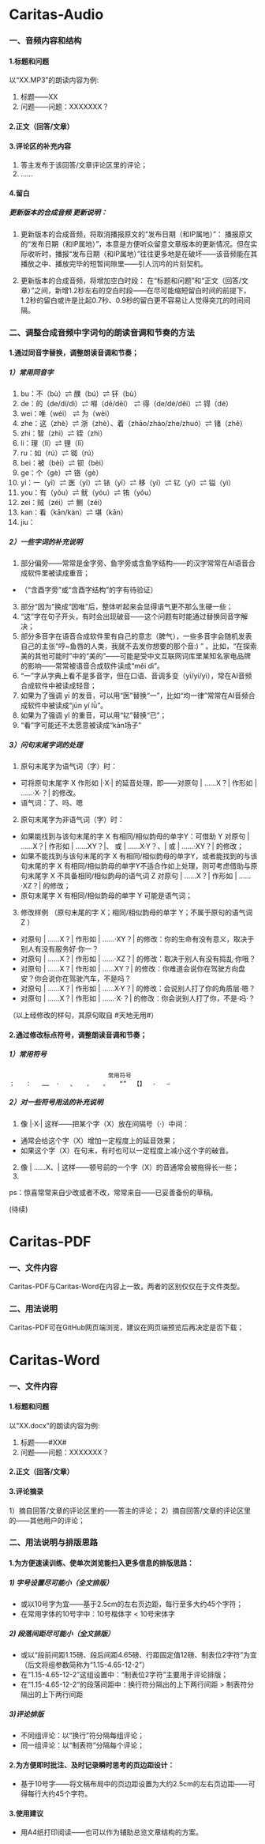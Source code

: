 # Caritas-Audio

### 一、音频内容和结构

#### 1.标题和问题

以“XX.MP3”的朗读内容为例:
1) 标题——XX
2) 问题——问题：XXXXXXX？

#### 2.正文（回答/文章）

#### 3.评论区的补充内容

1) 答主发布于该回答/文章评论区里的评论；
2) ……

#### 4.留白

##### 更新版本的合成音频 更新说明：

1) 更新版本的合成音频，将取消播报原文的“发布日期（和IP属地）”：
播报原文的“发布日期（和IP属地）”，本意是方便听众留意文章版本的更新情况。但在实际收听时，播报“发布日期（和IP属地）”往往更多地是在破坏——该音频能在其播放之中、播放完毕的短暂间隙里——引人沉吟的片刻契机。

2) 更新版本的合成音频，将增加空白时段：
在“标题和问题”和“正文（回答/文章）”之间，新增1.2秒左右的空白时段——在尽可能缩短留白时间的前提下，1.2秒的留白或许是比起0.7秒、0.9秒的留白更不容易让人觉得突兀的时间间隔。



### 二、调整合成音频中字词句的朗读音调和节奏的方法

#### 1.通过同音字替换，调整朗读音调和节奏；

##### 1）常用同音字

1) bu：不（bù）⇌  醭（bú）⇌  钚（bù）
2) de：的（de/dí/dì）⇌  嘚（dē/dēi） ⇌  得（de/dé/děi）⇌  锝（dé）
3) wei：唯（wéi） ⇌  为（wèi）
4) zhe：这（zhè）⇌  浙（zhè）、着（zhāo/zháo/zhe/zhuó）⇌  锗（zhě）
5) zhi：智（zhì）⇌  铚（zhì）
6) li：理（lǐ）⇌  锂（lǐ）
7) ru：如（rú）⇌  铷（rú）
8) bei：被（bèi）⇌  钡（bèi）
9) ge：个（gè）⇌  铬（gè）
10) yi：一（yī）⇌  医（yī）⇌  铱（yī）⇌  移（yí）⇌  钇（yǐ）⇌  镒（yì）
11) you：有（yǒu）⇌  鱿（yóu）⇌  铕（yǒu）
12) zei：贼（zéi）⇌  鲗（zéi）
13) kan：看（kān/kàn）⇌  堪（kān）
14) jiu：


##### 2）一些字词的补充说明

1) 部分偏旁——常常是金字旁、鱼字旁或含鱼字结构——的汉字常常在AI语音合成软件里被读成重音；
- （“含酉字旁”或“含酉字结构”的字有待验证）
3) 部分“因为”换成“因唯”后，整体听起来会显得语气更不那么生硬一些；
4) “这”字在句子开头，有时会出现破音——这个问题有时能通过替换同音字解决；
5) 部分多音字在语音合成软件里有自己的意志（脾气），一些多音字会随机发表自己的主张“哼~鱼唇的人类，我就不去发你想要的那个音:) ” 。比如，“在探索美的其他可能时”中的“美的”——可能是受中文互联网词库里某知名家电品牌的影响——常常被语音合成软件读成“měi dì”。
6) “一”字从字典上看不是多音字，但在口语、音调多变（yī/yí/yì），常在AI音频合成软件中被读成轻音；
7) 如果为了强调 yī 的发音，可以用“医”替换“一”，比如“均一律”常常在AI音频合成软件中被读成“jūn yí lǜ”。
8) 如果为了强调 yǐ 的重音，可以用“钇”替换“已”；
9) “看”字可能还不太愿意被读成“kān场子”


##### 3）问句末尾字词的处理

1) 原句末尾字为语气词（字）时：
- 可将原句末尾字 X 作形如 |·X·| 的延音处理，即——对原句 |  ……X？| 作形如 | ……·X·？| 的修改。
- 语气词：了、吗、嗯

2)  原句末尾字为非语气词（字）时：
- 如果能找到与该句末尾的字 X 有相同/相似韵母的单字Y：可借助 Y 对原句 |  ……X？| 作形如 | ……XY？|、 或 | ……X·Y？、| 或 | ……·XY？| 的修改；
- 如果不能找到与该句末尾的字 X 有相同/相似韵母的单字Y，或者能找到的与该句末尾的字 X 有相同/相似韵母的单字Y不适合作如上处理，则可考虑借助与原句末尾字 X 不具备相同/相似韵母的语气词 Z 对原句 |  ……X？|  作形如 | ……·XZ？| 的修改；
- 原句末尾字 X 有相同/相似韵母的单字 Y 可能是语气词；

3) 修改样例
（原句末尾的字 X；相同/相似韵母的单字 Y；不属于原句的语气词 Z ） 

- 对原句 |  ……X？|  作形如 | ……·XY？| 的修改：你的生命有没有意义，取决于别人有没有服务好·你一？
- 对原句 |  ……X？|  作形如 | ……·XZ？| 的修改：取决于别人有没有捣乱·你哦？
- 对原句 |  ……X？|  作形如 | ……XY？| 的修改：你难道会说你在驾驶方向盘安？你会说你在驾驶汽车，不是吗？
- 对原句 |  ……X？|  作形如 | ……X·Y？| 的修改：会说别人打了你的角质层·嗯？
- 对原句 |  ……X？| 作形如 | ……·X·？| 的修改：你会说别人打了你，不是·吗·？

（以上经修改的样句，其原句取自 #天地无用#）


#### 2.通过修改标点符号，调整朗读音调和节奏；

##### 1）常用符号

								常用符号	
	；	：	……	·	、	，	。	“”	【】	-	—	



##### 2）对一些符号用法的补充说明

1) 像 |·X·| 这样——把某个字（X）放在间隔号（·）中间：
- 通常会给这个字（X）增加一定程度上的延音效果；
- 如果这个字（X）在句末，有时也可以一定程度上减小这个字的破音。
2) 像 |  ……X、| 这样——顿号前的一个字（X）的音通常会被拖得长一些；
3) 


ps：惊喜常常来自少改或者不改，常常来自——已妥善备份的草稿。


(待续)


# Caritas-PDF

### 一、文件内容
 Caritas-PDF与Caritas-Word在内容上一致，两者的区别仅仅在于文件类型。
 
### 二、用法说明
 Caritas-PDF可在GitHub网页端浏览，建议在网页端预览后再决定是否下载； 


# Caritas-Word

### 一、文件内容

#### 1.标题和问题

以“XX.docx”的朗读内容为例:
1) 标题——#XX#
2) 问题——问题：XXXXXXX？

#### 2.正文（回答/文章）

#### 3.评论摘录
1）摘自回答/文章的评论区里的——答主的评论；
2）摘自回答/文章的评论区里的——其他用户的评论；

### 二、用法说明与排版思路

#### 1.为方便速读训练、使单次浏览能扫入更多信息的排版思路：

##### 1) 字号设置尽可能小（全文排版）
 - 或以10号字为宜——基于2.5cm的左右页边距，每行至多大约45个字符；
- 在常用字体的10号字中：10号楷体字 < 10号宋体字

##### 2) 段落间距尽可能小（全文排版）
- 或以“段前间距1.15磅、段后间距4.65磅、行距固定值12磅、制表位2字符”为宜（后文将组参数简称为“1.15-4.65-12-2”）
- 在“1.15-4.65-12-2”这组设置中：“制表位2字符”主要用于评论排版；
- 在“1.15-4.65-12-2”的段落间距中：换行符分隔出的上下两行间距 > 制表符分隔出的上下两行间距

##### 3)评论排版 
- 不同组评论：以“换行”符分隔每组评论；
- 同一组评论：以“制表符”分隔每个评论；


#### 2.为方便即时批注、及时记录瞬时思考的页边距设计：

- 基于10号字——将文稿布局中的页边距设置为大约2.5cm的左右页边距——可得每行大约45个字符。

#### 3.使用建议
- 用A4纸打印阅读——也可以作为辅助总览文章结构的方案。
